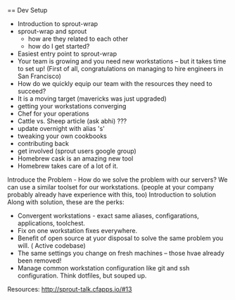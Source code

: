 == Dev Setup
* Introduction to sprout-wrap
* sprout-wrap and sprout
  * how are they related to each other
  * how do I get started?
* Easiest entry point to sprout-wrap
* Your team is growing and you need new workstations – but it takes time to set up! (First of all, congratulations on managing to hire engineers in San Francisco)
* How do we quickly equip our team with the resources they need to succeed?
* It is a moving target (mavericks was just upgraded)
* getting your workstations converging
* Chef for your operations
* Cattle vs. Sheep article (ask abhi) ???
* update overnight with alias 's'
* tweaking your own cookbooks
* contributing back
* get involved (sprout users google group)
* Homebrew cask is an amazing new tool
* Homebrew takes care of a lot of it.


Introduce the Problem - 
How do we solve the problem with our servers?
We can use a similar toolset for our workstations. (people at your company probably already have experience with this, too)
Introduction to solution
Along with solution, these are the perks:
* Convergent workstations - exact same aliases, configarations, applications, toolchest.
* Fix on one workstation fixes everywhere.
* Benefit of open source at yuor disposal to solve the same problem you will. ( Active codebase)
* The same settings you change on fresh machines – those hvae already been removed! 
* Manage common workstation configuration like git and ssh configuration. Think dotfiles, but souped up.


Resources:
http://sprout-talk.cfapps.io/#13